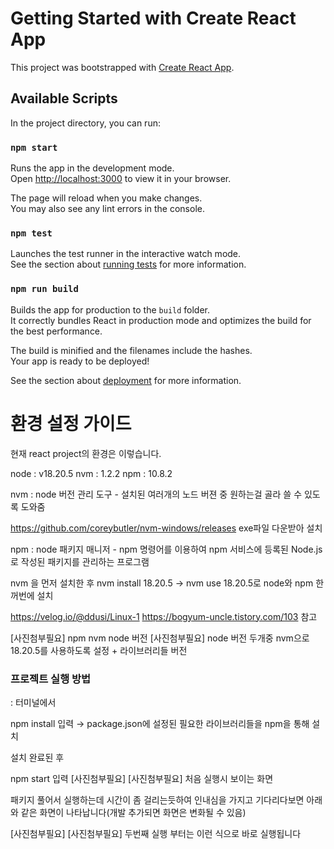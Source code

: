 # Getting Started with Create React App

This project was bootstrapped with [Create React App](https://github.com/facebook/create-react-app).

## Available Scripts

In the project directory, you can run:

### `npm start`

Runs the app in the development mode.\
Open [http://localhost:3000](http://localhost:3000) to view it in your browser.

The page will reload when you make changes.\
You may also see any lint errors in the console.

### `npm test`

Launches the test runner in the interactive watch mode.\
See the section about [running tests](https://facebook.github.io/create-react-app/docs/running-tests) for more information.

### `npm run build`

Builds the app for production to the `build` folder.\
It correctly bundles React in production mode and optimizes the build for the best performance.

The build is minified and the filenames include the hashes.\
Your app is ready to be deployed!

See the section about [deployment](https://facebook.github.io/create-react-app/docs/deployment) for more information.

# 환경 설정 가이드

현재 react project의 환경은 이렇습니다.

node : v18.20.5
nvm : 1.2.2
npm : 10.8.2

nvm : node 버전 관리 도구 - 설치된 여러개의 노드 버젼 중 원하는걸 골라 쓸 수 있도록 도와줌 

https://github.com/coreybutler/nvm-windows/releases  exe파일 다운받아 설치

npm : node 패키지 매니저 - npm 명령어를 이용하여 npm 서비스에 등록된 Node.js 로 작성된 패키지를 관리하는 프로그램

nvm 을 먼저 설치한 후 nvm install 18.20.5 → nvm use 18.20.5로 node와 npm 한꺼번에 설치 

https://velog.io/@ddusi/Linux-1  https://bogyum-uncle.tistory.com/103  참고


[사진첨부필요]
npm nvm node 버전
[사진첨부필요]
node 버전 두개중 nvm으로 18.20.5를 사용하도록 설정 + 라이브러리들 버전



### 프로젝트 실행 방법

: 터미널에서 

npm install 입력 → package.json에 설정된 필요한 라이브러리들을 npm을 통해 설치

설치 완료된 후

npm start 입력
[사진첨부필요]
[사진첨부필요]
처음 실행시 보이는 화면

패키지 풀어서 실행하는데 시간이 좀 걸리는듯하여 인내심을 가지고 기다리다보면 아래와 같은 화면이 나타납니다(개발 추가되면 화면은 변화될 수 있음)

[사진첨부필요]
[사진첨부필요]
두번째 실행 부터는 이런 식으로 바로 실행됩니다

